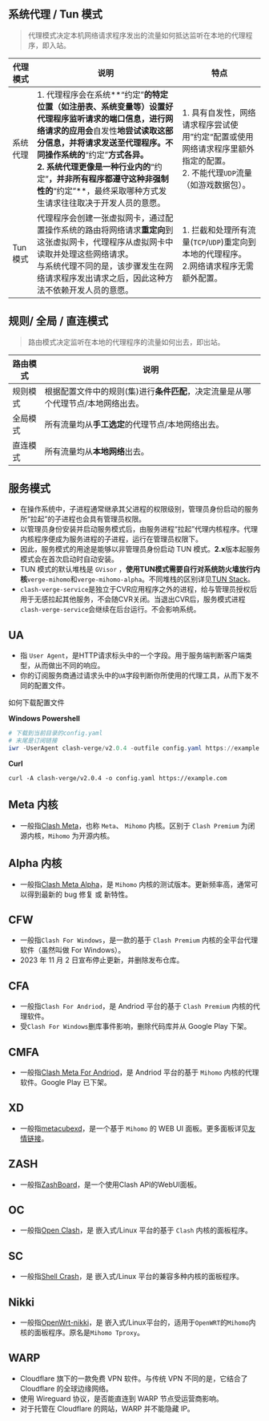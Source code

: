 ## 系统代理 / Tun 模式

> 代理模式决定本机网络请求程序发出的流量如何抵达监听在本地的代理程序，即入站。

| 代理模式 | 说明                                                                                                                                                                                                                                                                                                                                                         | 特点                                                                                                                          |
| -------- | ------------------------------------------------------------------------------------------------------------------------------------------------------------------------------------------------------------------------------------------------------------------------------------------------------------------------------------------------------------ | ----------------------------------------------------------------------------------------------------------------------------- |
| 系统代理 | 1. 代理程序会在系统**“约定”**的特定位置（如注册表、系统变量等）设置好代理程序监听请求的端口信息，进行网络请求的应用会**自发性**地尝试读取这部分信息，并将请求发送至代理程序。不同操作系统的**“约定”**方式各异。<br />2. 系统代理更像是一种行业内的**“约定”**，并非所有程序都遵守这种非强制性的**“约定”**，最终采取哪种方式发生请求往往取决于开发人员的意愿。 | 1. 具有自发性，网络请求程序尝试使用”约定“配置或使用网络请求程序里额外指定的配置。<br />2. 不能代理`UDP`流量（如游戏数据包）。 |
| Tun 模式 | 代理程序会创建一张虚拟网卡，通过配置操作系统的路由将网络请求**重定向**到这张虚拟网卡，代理程序从虚拟网卡中读取并处理这些网络请求。<br />与系统代理不同的是，该步骤发生在网络请求程序发出请求之后，因此这种方法不依赖开发人员的意愿。                                                                                                                         | 1. 拦截和处理所有流量(`TCP`/`UDP`)重定向到本地的代理程序。<br />2.网络请求程序无需额外配置。                                  |

## 规则/ 全局 / 直连模式

> 路由模式决定监听在本地的代理程序的流量如何出去，即出站。

| 路由模式 | 说明                                                                              |
| -------- | --------------------------------------------------------------------------------- |
| 规则模式 | 根据配置文件中的规则(集)进行**条件匹配**，决定流量是从哪个代理节点/本地网络出去。 |
| 全局模式 | 所有流量均从**手工选定**的代理节点/本地网络出去。                                 |
| 直连模式 | 所有流量均从**本地网络**出去。                                                    |

## 服务模式

- 在操作系统中，子进程通常继承其父进程的权限级别，管理员身份启动的服务所“拉起”的子进程也会具有管理员权限。
- 以管理员身份安装并启动服务模式后，由服务进程“拉起”代理内核程序。代理内核程序便成为服务进程的子进程，运行在管理员权限下。
- 因此，服务模式的用途是能够以非管理员身份启动 TUN 模式。**2.x**版本起服务模式会在首次启动时自动安装。
- TUN 模式的默认堆栈是 `GVisor` ，**使用TUN模式需要自行对系统防火墙放行内核**`verge-mihomo`和`verge-mihomo-alpha`。不同堆栈的区别详见[TUN Stack](https://wiki.metacubex.one/config/inbound/tun/#stack)。
- `clash-verge-service`是独立于CVR应用程序之外的进程，给与管理员授权后用于无感拉起其他服务，不会随CVR关闭。当退出CVR后，服务模式进程`clash-verge-service`会继续在后台运行。不会影响系统。

## UA

- 指 `User Agent`，是HTTP请求标头中的一个字段。用于服务端判断客户端类型，从而做出不同的响应。
- 你的订阅服务商通过请求头中的`UA`字段判断你所使用的代理工具，从而下发不同的配置文件。
  
如何下载配置文件

**Windows Powershell**
```PowerShell
# 下载到当前目录的config.yaml
# 末尾是订阅链接
iwr -UserAgent clash-verge/v2.0.4 -outfile config.yaml https://example.com
```

**Curl**

```shell
curl -A clash-verge/v2.0.4 -o config.yaml https://example.com
```

## Meta 内核

- 一般指[Clash Meta](https://github.com/MetaCubeX/mihomo/releases/latest)，也称 `Meta`、 `Mihomo` 内核。区别于 `Clash Premium` 为闭源内核，`Mihomo` 为开源内核。

## Alpha 内核

- 一般指[Clash Meta Alpha](https://github.com/MetaCubeX/mihomo/releases/tag/Prerelease-Alpha)，是 `Mihomo` 内核的测试版本。更新频率高，通常可以得到最新的 bug 修复 或 新特性。

## CFW

- 一般指`Clash For Windows`，是一款的基于 `Clash Premium` 内核的全平台代理软件（虽然叫做 For Windows）。
- 2023 年 11 月 2 日宣布停止更新，并删除发布仓库。

## CFA

- 一般指`Clash For Andriod`，是 Andriod 平台的基于 `Clash Premium` 内核的代理软件。
- 受`Clash For Windows`删库事件影响，删除代码库并从 Google Play 下架。

## CMFA

- 一般指[Clash Meta For Andriod](https://github.com/MetaCubeX/ClashMetaForAndroid/releases/latest)，是 Andriod 平台的基于 `Mihomo` 内核的代理软件。Google Play 已下架。

## XD

- 一般指[metacubexd](https://github.com/MetaCubeX/metacubexd)，是一个基于 `Mihomo` 的 WEB UI 面板。更多面板详见[友情链接](../friendship.md#web-ui)。

## ZASH

- 一般指[ZashBoard](https://github.com/Zephyruso/zashboard)，是一个使用Clash API的WebUI面板。

## OC

- 一般指[Open Clash](https://github.com/vernesong/OpenClash)，是 嵌入式/Linux 平台的基于 `Clash` 内核的面板程序。

## SC

- 一般指[Shell Crash](https://github.com/juewuy/ShellCrash)，是 嵌入式/Linux 平台的兼容多种内核的面板程序。

## Nikki

- 一般指[OpenWrt-nikki](https://github.com/nikkinikki-org/OpenWrt-nikki)，是 嵌入式/Linux平台的，适用于`OpenWRT`的`Mihomo`内核的面板程序。原名是`Mihomo Tproxy`。

## WARP

- Cloudflare 旗下的一款免费 VPN 软件。与传统 VPN 不同的是，它结合了 Cloudflare 的全球边缘网络。
- 使用 Wireguard 协议，是否能直连到 WARP 节点受运营商影响。
- 对于托管在 Cloudflare 的网站，WARP 并不能隐藏 IP。

